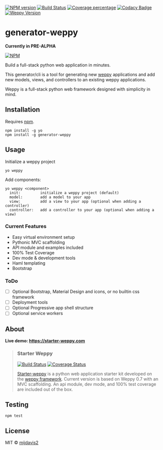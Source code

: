 [![NPM version][npm-image]][npm-url] 
[![Build Status][travis-image]][travis-url] 
[![Coverage percentage][coveralls-image]][coveralls-url] 
[![Codacy Badge][codacy-image]][codacy-url]
[![Weppy Version](https://img.shields.io/badge/weppy-0.7.6-blue.svg)](https://github.com/gi0baro/weppy)

# generator-weppy

**Currently in PRE-ALPHA**
 
[![NPM][npm-info-image]][npm-info-url]

Build a full-stack python web application in minutes.

This generator/cli is a tool for generating new [weppy](https://github.com/gi0baro/weppy) applications
and add new models, views, and controllers to an existing weppy applications.

Weppy is a full-stack python web framework designed with simplicity in mind. 

## Installation

Requires [npm](https://www.npmjs.com/).

```
npm install -g yo
npm install -g generator-weppy
```

## Usage

Initialize a weppy project

```
yo weppy
```

Add components:

```
yo weppy <component>
  init:         initialize a weppy project (default)
  model:        add a model to your app
  view:         add a view to your app (optional when adding a controller)
  controller:   add a controller to your app (optional when adding a view)
```

### Current Features

- Easy virtual environment setup
- Pythonic MVC scaffolding
- API module and examples included
- 100% Test Coverage
- Dev mode & development tools
- Haml templating
- Bootstrap

### ToDo

- [ ] Optional Bootstrap, Material Design and icons, or no builtin css framework
- [ ] Deployment tools
- [ ] Optional Progressive app shell structure
- [ ] Optional service workers

## About

**Live demo: https://starter-weppy.com**

> ### Starter Weppy
> [![Build Status][starter-weppy-travis-img]][starter-weppy-travis-url] [![Coverage Status][st-weppy-coveralls-image]][st-weppy-coveralls-url]
> 
> [Starter-weppy](https://github.com/mijdavis2/starter_weppy) is a 
python web application starter kit developed on the [weppy framework](https://github.com/gi0baro/weppy). 
> Current version is based on Weppy 0.7 with an MVC scaffolding. 
An api module, dev mode, and 100% test coverage are included out of the box.


## Testing

``` 
npm test
```

## License

MIT © [mijdavis2](http://mdavisinsc.com)


[npm-image]: https://badge.fury.io/js/generator-weppy.svg
[npm-url]: https://npmjs.org/package/generator-weppy
[travis-image]: https://travis-ci.org/mijdavis2/generator-weppy.svg?branch=master
[travis-url]: https://travis-ci.org/mijdavis2/generator-weppy
[coveralls-image]: https://coveralls.io/repos/mijdavis2/generator-weppy/badge.svg
[coveralls-url]: https://coveralls.io/r/mijdavis2/generator-weppy
[codacy-image]: https://api.codacy.com/project/badge/Grade/ce0ad20ca59947af86b0f17a5779c804
[codacy-url]: https://www.codacy.com/app/mijdavis2/generator-weppy?utm_source=github.com&amp;utm_medium=referral&amp;utm_content=mijdavis2/generator-weppy&amp;utm_campaign=Badge_Grade
[npm-info-image]: https://nodei.co/npm/generator-weppy.png?downloads=true&downloadRank=true&stars=true
[npm-info-url]: https://nodei.co/npm/generator-weppy/
[starter-weppy-travis-img]: https://travis-ci.org/mijdavis2/starter_weppy.svg?branch=master
[starter-weppy-travis-url]: https://travis-ci.org/mijdavis2/starter_weppy
[st-weppy-coveralls-image]: https://coveralls.io/repos/mijdavis2/starter_weppy/badge.svg
[st-weppy-coveralls-url]: https://coveralls.io/r/mijdavis2/starter_weppy
